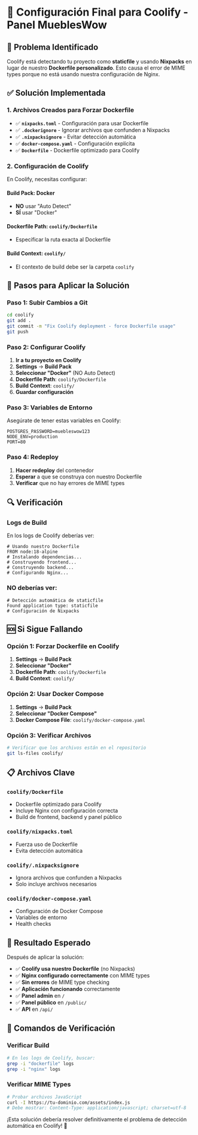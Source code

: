 # 🚀 Configuración Final para Coolify - Panel MueblesWow

## 🚨 Problema Identificado
Coolify está detectando tu proyecto como **staticfile** y usando **Nixpacks** en lugar de nuestro **Dockerfile personalizado**. Esto causa el error de MIME types porque no está usando nuestra configuración de Nginx.

## ✅ Solución Implementada

### 1. Archivos Creados para Forzar Dockerfile
- ✅ **`nixpacks.toml`** - Configuración para usar Dockerfile
- ✅ **`.dockerignore`** - Ignorar archivos que confunden a Nixpacks
- ✅ **`.nixpacksignore`** - Evitar detección automática
- ✅ **`docker-compose.yaml`** - Configuración explícita
- ✅ **`Dockerfile`** - Dockerfile optimizado para Coolify

### 2. Configuración de Coolify
En Coolify, necesitas configurar:

#### **Build Pack**: Docker
- **NO** usar "Auto Detect"
- **SÍ** usar "Docker"

#### **Dockerfile Path**: `coolify/Dockerfile`
- Especificar la ruta exacta al Dockerfile

#### **Build Context**: `coolify/`
- El contexto de build debe ser la carpeta `coolify`

## 🚀 Pasos para Aplicar la Solución

### Paso 1: Subir Cambios a Git
```bash
cd coolify
git add .
git commit -m "Fix Coolify deployment - force Dockerfile usage"
git push
```

### Paso 2: Configurar Coolify
1. **Ir a tu proyecto en Coolify**
2. **Settings** → **Build Pack**
3. **Seleccionar "Docker"** (NO Auto Detect)
4. **Dockerfile Path**: `coolify/Dockerfile`
5. **Build Context**: `coolify/`
6. **Guardar configuración**

### Paso 3: Variables de Entorno
Asegúrate de tener estas variables en Coolify:
```
POSTGRES_PASSWORD=muebleswow123
NODE_ENV=production
PORT=80
```

### Paso 4: Redeploy
1. **Hacer redeploy** del contenedor
2. **Esperar** a que se construya con nuestro Dockerfile
3. **Verificar** que no hay errores de MIME types

## 🔍 Verificación

### Logs de Build
En los logs de Coolify deberías ver:
```
# Usando nuestro Dockerfile
FROM node:18-alpine
# Instalando dependencias...
# Construyendo frontend...
# Construyendo backend...
# Configurando Nginx...
```

### NO deberías ver:
```
# Detección automática de staticfile
Found application type: staticfile
# Configuración de Nixpacks
```

## 🆘 Si Sigue Fallando

### Opción 1: Forzar Dockerfile en Coolify
1. **Settings** → **Build Pack**
2. **Seleccionar "Docker"**
3. **Dockerfile Path**: `coolify/Dockerfile`
4. **Build Context**: `coolify/`

### Opción 2: Usar Docker Compose
1. **Settings** → **Build Pack**
2. **Seleccionar "Docker Compose"**
3. **Docker Compose File**: `coolify/docker-compose.yaml`

### Opción 3: Verificar Archivos
```bash
# Verificar que los archivos están en el repositorio
git ls-files coolify/
```

## 📋 Archivos Clave

### `coolify/Dockerfile`
- Dockerfile optimizado para Coolify
- Incluye Nginx con configuración correcta
- Build de frontend, backend y panel público

### `coolify/nixpacks.toml`
- Fuerza uso de Dockerfile
- Evita detección automática

### `coolify/.nixpacksignore`
- Ignora archivos que confunden a Nixpacks
- Solo incluye archivos necesarios

### `coolify/docker-compose.yaml`
- Configuración de Docker Compose
- Variables de entorno
- Health checks

## 🎯 Resultado Esperado

Después de aplicar la solución:
- ✅ **Coolify usa nuestro Dockerfile** (no Nixpacks)
- ✅ **Nginx configurado correctamente** con MIME types
- ✅ **Sin errores** de MIME type checking
- ✅ **Aplicación funcionando** correctamente
- ✅ **Panel admin** en `/`
- ✅ **Panel público** en `/public/`
- ✅ **API** en `/api/`

## 🔧 Comandos de Verificación

### Verificar Build
```bash
# En los logs de Coolify, buscar:
grep -i "dockerfile" logs
grep -i "nginx" logs
```

### Verificar MIME Types
```bash
# Probar archivos JavaScript
curl -I https://tu-dominio.com/assets/index.js
# Debe mostrar: Content-Type: application/javascript; charset=utf-8
```

¡Esta solución debería resolver definitivamente el problema de detección automática en Coolify! 🎉
